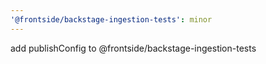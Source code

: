 ```yaml
---
'@frontside/backstage-ingestion-tests': minor
---
```


add publishConfig to @frontside/backstage-ingestion-tests
